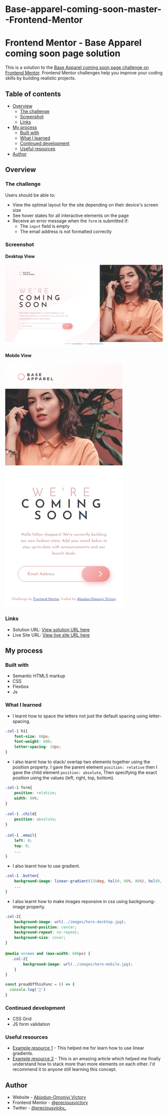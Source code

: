 # Base-apparel-coming-soon-master--Frontend-Mentor
# Frontend Mentor - Base Apparel coming soon page solution

This is a solution to the [Base Apparel coming soon page challenge on Frontend Mentor](https://www.frontendmentor.io/challenges/base-apparel-coming-soon-page-5d46b47f8db8a7063f9331a0). Frontend Mentor challenges help you improve your coding skills by building realistic projects. 

## Table of contents

- [Overview](#overview)
  - [The challenge](#the-challenge)
  - [Screenshot](#screenshot)
  - [Links](#links)
- [My process](#my-process)
  - [Built with](#built-with)
  - [What I learned](#what-i-learned)
  - [Continued development](#continued-development)
  - [Useful resources](#useful-resources)
- [Author](#author)

## Overview

### The challenge

Users should be able to:

- View the optimal layout for the site depending on their device's screen size
- See hover states for all interactive elements on the page
- Receive an error message when the `form` is submitted if:
  - The `input` field is empty
  - The email address is not formatted correctly

### Screenshot
#### Desktop View
![](./Base%20Apparel%20coming%20soon%20page%20-%20desktop%20solution.png)
#### Mobile View
![](./Base%20Apparel%20coming%20soon%20page%20-%20mobile%20solution.png)

### Links

- Solution URL: [View solution URL here](https://github.com/preciousvictory/Base-apparel-coming-soon-master--Frontend-Mentor)
- Live Site URL: [View live site URL here](https://preciousvictory.github.io/Base-apparel-coming-soon-master--Frontend-Mentor/)

## My process

### Built with

- Semantic HTML5 markup
- CSS 
- Flexbox
- Js

### What I learned

- I learnt how to space the letters not just the default spacing using letter-spacing.
```css
.col-1 h1{
    font-size: 60px;
    font-weight: 600;
    letter-spacing: 18px;
}
```
- I also learnt how to stack/ overlap two elements together using the position property.
I gave the parent element `position: relative` then I gave the child element `position: absolute`, Then specifying the exact position using the values (left, right, top, bottom).
```css
.col-1 form{
    position: relative;
    width: 80%;
}

.col-1 .child{
    position: absolute;
}

.col-1 .email{
    left: 0;
    top: 0;
    ...
}
```

-   I also learnt how to use gradient. 
```css
.col-1 .button{
    background-image: linear-gradient(135deg, hsl(0, 80%, 86%), hsl(0, 74%, 74%));
    ...
}
```

- I also learnt how to make images reponsive in css using backgroung-image property.
```css
.col-2{
    background-image: url(../images/hero-desktop.jpg);
    background-position: center;
    background-repeat: no-repeat;
    background-size: cover;
}

@media screen and (max-width: 600px) {
   .col-2{
        background-image: url(../images/hero-mobile.jpg);
    }
}
```

```js
const proudOfThisFunc = () => {
  console.log('🎉')
}
```
### Continued development

- CSS Grid
- JS form validation

### Useful resources

- [Example resource 1](https://developer.mozilla.org/en-US/docs/Web/CSS/gradient/linear-gradient) - This helped me for learn how to use linear gradients. 
- [Example resource 2](https://css-tricks.com/how-to-stack-elements-in-css/) - This is an amazing article which helped me finally understand how to stack more than more elements on each other. I'd recommend it to anyone still learning this concept.

## Author

- Website - [Abiodun-Omoniyi Victory](https://preciousvictory.github.io/order-summary-component-main-frontendmentor/)
- Frontend Mentor - [@preciousvictory](https://www.frontendmentor.io/profile/preciousvictory)
- Twitter - [@preciousvicky_](https://www.twitter.com/preciousvicky_)
